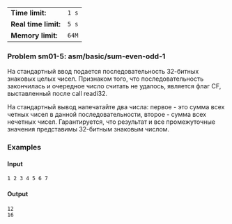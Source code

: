 |                      |       |
|----------------------|-------|
| **Time limit:**      | `1 s` |
| **Real time limit:** | `5 s` |
| **Memory limit:**    | `64M` |


### Problem sm01-5: asm/basic/sum-even-odd-1

На стандартный ввод подается последовательность 32-битных знаковых целых чисел. Признаком того, что
последовательность закончилась и очередное число считать не удалось, является флаг CF, выставленный
после call readi32.

На стандартный вывод напечатайте два числа: первое - это сумма всех четных чисел в данной
последовательности, второе - сумма всех нечетных чисел. Гарантируется, что результат и все
промежуточные значения представимы 32-битным знаковым числом.

### Examples

#### Input

    
    
    1 2 3 4 5 6 7

#### Output

    
    
    12
    16

